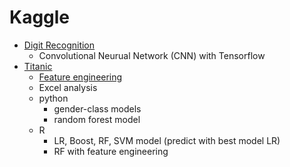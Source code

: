 # Kaggle
- [Digit Recognition](https://www.kaggle.com/c/digit-recognizer)
  - Convolutional Neurual Network (CNN) with Tensorflow
- [Titanic](https://www.kaggle.com/c/titanic)
  - [Feature engineering](titanic/featureEngineering.md)
  - Excel analysis
  - python
    - gender-class models
    - random forest model
  - R
    - LR, Boost, RF, SVM model (predict with best model LR)
    - RF with feature engineering
